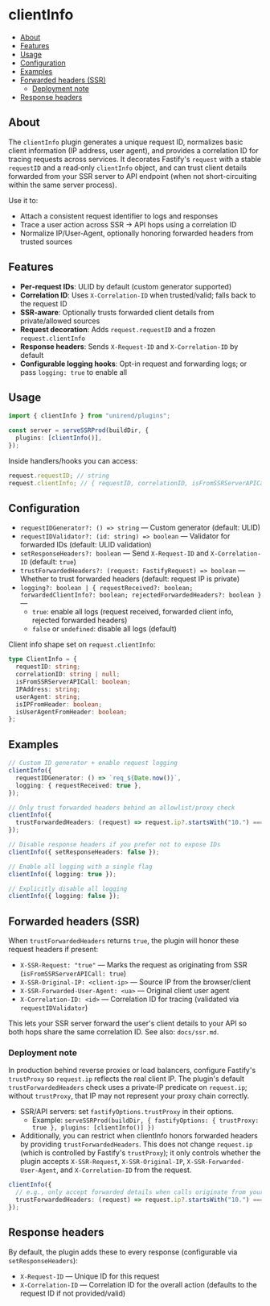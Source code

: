 # clientInfo

<!-- toc -->

- [About](#about)
- [Features](#features)
- [Usage](#usage)
- [Configuration](#configuration)
- [Examples](#examples)
- [Forwarded headers (SSR)](#forwarded-headers-ssr)
  - [Deployment note](#deployment-note)
- [Response headers](#response-headers)

<!-- tocstop -->

## About

The `clientInfo` plugin generates a unique request ID, normalizes basic client information (IP address, user agent), and provides a correlation ID for tracing requests across services. It decorates Fastify's `request` with a stable `requestID` and a read‑only `clientInfo` object, and can trust client details forwarded from your SSR server to API endpoint (when not short-circuiting within the same server process).

Use it to:

- Attach a consistent request identifier to logs and responses
- Trace a user action across SSR → API hops using a correlation ID
- Normalize IP/User‑Agent, optionally honoring forwarded headers from trusted sources

## Features

- **Per‑request IDs**: ULID by default (custom generator supported)
- **Correlation ID**: Uses `X-Correlation-ID` when trusted/valid; falls back to the request ID
- **SSR‑aware**: Optionally trusts forwarded client details from private/allowed sources
- **Request decoration**: Adds `request.requestID` and a frozen `request.clientInfo`
- **Response headers**: Sends `X-Request-ID` and `X-Correlation-ID` by default
- **Configurable logging hooks**: Opt-in request and forwarding logs; or pass `logging: true` to enable all

## Usage

```typescript
import { clientInfo } from "unirend/plugins";

const server = serveSSRProd(buildDir, {
  plugins: [clientInfo()],
});
```

Inside handlers/hooks you can access:

```ts
request.requestID; // string
request.clientInfo; // { requestID, correlationID, isFromSSRServerAPICall, IPAddress, userAgent, isIPFromHeader, isUserAgentFromHeader }
```

## Configuration

- `requestIDGenerator?: () => string` — Custom generator (default: ULID)
- `requestIDValidator?: (id: string) => boolean` — Validator for forwarded IDs (default: ULID validation)
- `setResponseHeaders?: boolean` — Send `X-Request-ID` and `X-Correlation-ID` (default: `true`)
- `trustForwardedHeaders?: (request: FastifyRequest) => boolean` — Whether to trust forwarded headers (default: request IP is private)
- `logging?: boolean | { requestReceived?: boolean; forwardedClientInfo?: boolean; rejectedForwardedHeaders?: boolean }` —
  - `true`: enable all logs (request received, forwarded client info, rejected forwarded headers)
  - `false` or `undefined`: disable all logs (default)

Client info shape set on `request.clientInfo`:

```ts
type ClientInfo = {
  requestID: string;
  correlationID: string | null;
  isFromSSRServerAPICall: boolean;
  IPAddress: string;
  userAgent: string;
  isIPFromHeader: boolean;
  isUserAgentFromHeader: boolean;
};
```

## Examples

```typescript
// Custom ID generator + enable request logging
clientInfo({
  requestIDGenerator: () => `req_${Date.now()}`,
  logging: { requestReceived: true },
});

// Only trust forwarded headers behind an allowlist/proxy check
clientInfo({
  trustForwardedHeaders: (request) => request.ip?.startsWith("10.") === true,
});

// Disable response headers if you prefer not to expose IDs
clientInfo({ setResponseHeaders: false });

// Enable all logging with a single flag
clientInfo({ logging: true });

// Explicitly disable all logging
clientInfo({ logging: false });
```

## Forwarded headers (SSR)

When `trustForwardedHeaders` returns `true`, the plugin will honor these request headers if present:

- `X-SSR-Request: "true"` — Marks the request as originating from SSR (`isFromSSRServerAPICall: true`)
- `X-SSR-Original-IP: <client-ip>` — Source IP from the browser/client
- `X-SSR-Forwarded-User-Agent: <ua>` — Original client user agent
- `X-Correlation-ID: <id>` — Correlation ID for tracing (validated via `requestIDValidator`)

This lets your SSR server forward the user's client details to your API so both hops share the same correlation ID. See also: `docs/ssr.md`.

### Deployment note

In production behind reverse proxies or load balancers, configure Fastify's `trustProxy` so `request.ip` reflects the real client IP. The plugin's default `trustForwardedHeaders` check uses a private‑IP predicate on `request.ip`; without `trustProxy`, that IP may not represent your proxy chain correctly.

- SSR/API servers: set `fastifyOptions.trustProxy` in their options.
  - Example: `serveSSRProd(buildDir, { fastifyOptions: { trustProxy: true }, plugins: [clientInfo()] })`
- Additionally, you can restrict when clientInfo honors forwarded headers by providing `trustForwardedHeaders`. This does not change `request.ip` (which is controlled by Fastify's `trustProxy`); it only controls whether the plugin accepts `X-SSR-Request`, `X-SSR-Original-IP`, `X-SSR-Forwarded-User-Agent`, and `X-Correlation-ID` from the request.

```ts
clientInfo({
  // e.g., only accept forwarded details when calls originate from your SSR/LB network
  trustForwardedHeaders: (request) => request.ip?.startsWith("10.") === true,
});
```

## Response headers

By default, the plugin adds these to every response (configurable via `setResponseHeaders`):

- `X-Request-ID` — Unique ID for this request
- `X-Correlation-ID` — Correlation ID for the overall action (defaults to the request ID if not provided/valid)
